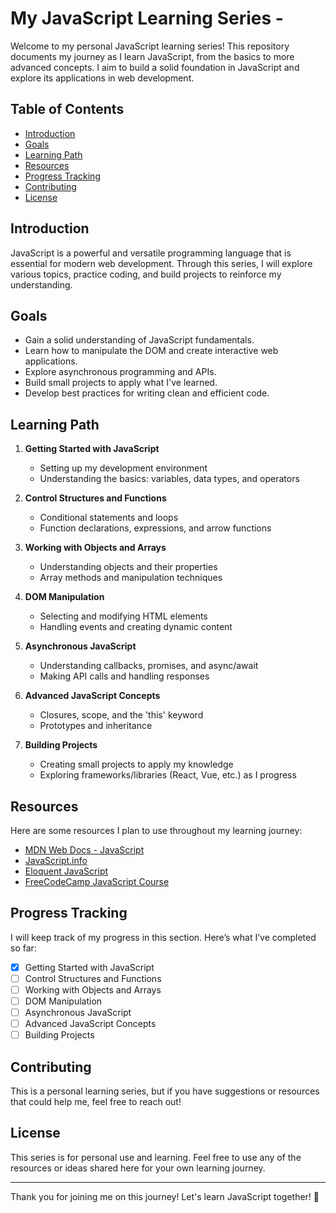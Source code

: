# My JavaScript Learning Series -

Welcome to my personal JavaScript learning series! This repository documents my journey as I learn JavaScript, from the basics to more advanced concepts. I aim to build a solid foundation in JavaScript and explore its applications in web development.

## Table of Contents

- [Introduction](#introduction)
- [Goals](#goals)
- [Learning Path](#learning-path)
- [Resources](#resources)
- [Progress Tracking](#progress-tracking)
- [Contributing](#contributing)
- [License](#license)

## Introduction

JavaScript is a powerful and versatile programming language that is essential for modern web development. Through this series, I will explore various topics, practice coding, and build projects to reinforce my understanding.

## Goals 

- Gain a solid understanding of JavaScript fundamentals.
- Learn how to manipulate the DOM and create interactive web applications.
- Explore asynchronous programming and APIs.
- Build small projects to apply what I've learned.
- Develop best practices for writing clean and efficient code.

## Learning Path

1. **Getting Started with JavaScript**
   - Setting up my development environment
   - Understanding the basics: variables, data types, and operators

2. **Control Structures and Functions**
   - Conditional statements and loops
   - Function declarations, expressions, and arrow functions

3. **Working with Objects and Arrays**
   - Understanding objects and their properties
   - Array methods and manipulation techniques

4. **DOM Manipulation**
   - Selecting and modifying HTML elements
   - Handling events and creating dynamic content

5. **Asynchronous JavaScript**
   - Understanding callbacks, promises, and async/await
   - Making API calls and handling responses

6. **Advanced JavaScript Concepts**
   - Closures, scope, and the 'this' keyword
   - Prototypes and inheritance

7. **Building Projects**
   - Creating small projects to apply my knowledge
   - Exploring frameworks/libraries (React, Vue, etc.) as I progress

## Resources

Here are some resources I plan to use throughout my learning journey:

- [MDN Web Docs - JavaScript](https://developer.mozilla.org/en-US/docs/Web/JavaScript)
- [JavaScript.info](https://javascript.info/)
- [Eloquent JavaScript](https://eloquentjavascript.net/)
- [FreeCodeCamp JavaScript Course](https://www.freecodecamp.org/learn/javascript-algorithms-and-data-structures/)

## Progress Tracking

I will keep track of my progress in this section. Here’s what I’ve completed so far:

- [x] Getting Started with JavaScript
- [ ] Control Structures and Functions
- [ ] Working with Objects and Arrays
- [ ] DOM Manipulation
- [ ] Asynchronous JavaScript
- [ ] Advanced JavaScript Concepts
- [ ] Building Projects

## Contributing

This is a personal learning series, but if you have suggestions or resources that could help me, feel free to reach out!

## License

This series is for personal use and learning. Feel free to use any of the resources or ideas shared here for your own learning journey.

---

Thank you for joining me on this journey! Let's learn JavaScript together! 🚀
